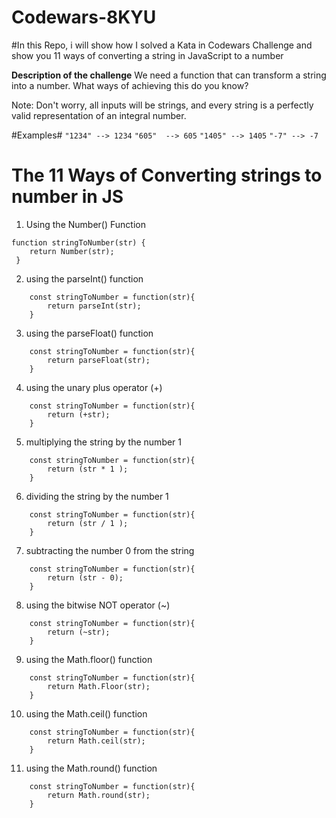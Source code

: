 ﻿# Codewars-8KYU
#In this Repo, i will show how I solved a Kata in Codewars Challenge and show you 11 ways of converting a string in JavaScript to a number


**Description of the challenge**
We need a function that can transform a string into a number. What ways of achieving this do you know?

Note: Don't worry, all inputs will be strings, and every string is a perfectly valid representation of an integral number.

#Examples#
``"1234" --> 1234``
``"605"  --> 605``
``"1405" --> 1405``
``"-7" --> -7``

# The 11 Ways of Converting strings to number in JS
1. Using the Number() Function
```
function stringToNumber(str) {
    return Number(str);
 }
```

2. using the parseInt() function
```
    const stringToNumber = function(str){
        return parseInt(str);
    }
```
3. using the parseFloat() function
```
    const stringToNumber = function(str){
        return parseFloat(str);
    }
```
4. using the unary plus operator (+)
```
    const stringToNumber = function(str){
        return (+str);
    }
```
5. multiplying the string by the number 1
```
    const stringToNumber = function(str){
        return (str * 1 );
    }
```
6. dividing the string by the number 1
```
    const stringToNumber = function(str){
        return (str / 1 );
    }
```
7. subtracting the number 0 from the string
```
    const stringToNumber = function(str){
        return (str - 0);
    }
```
8. using the bitwise NOT operator (~)
```
    const stringToNumber = function(str){
        return (~str);
    }
```
9. using the Math.floor() function
```
    const stringToNumber = function(str){
        return Math.Floor(str);
    }
```
10. using the Math.ceil() function
```
    const stringToNumber = function(str){
        return Math.ceil(str);
    }
```
11. using the Math.round() function
```
    const stringToNumber = function(str){
        return Math.round(str);
    }
```

